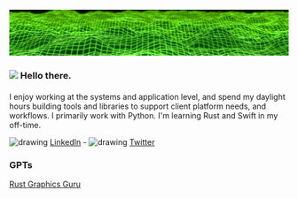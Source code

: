 ![Background Image](https://github.com/michaeltrainor/michaeltrainor/blob/608c602c37aae909286372dd9a02956f0150c99c/background.jpg)

### <img src="https://github.com/michaeltrainor/michaeltrainor/assets/914139/6fca4c68-c56f-4133-840f-ca4c1e6e4f9e" width="24"/> Hello there. 

####
I enjoy working at the systems and application level, and spend my daylight hours building tools and libraries to support client platform needs, and workflows. I primarily work with Python. I'm learning Rust and Swift in my off-time.

<img src="https://github.com/michaeltrainor/michaeltrainor/assets/914139/d85ef842-a1fe-4333-a4a9-7b4fbe44caea)https://github.com/michaeltrainor/michaeltrainor/assets/914139/d85ef842-a1fe-4333-a4a9-7b4fbe44caea" alt="drawing" width="14"/> [LinkedIn](https://www.linkedin.com/in/mtrainor) - <img src="https://github.com/michaeltrainor/michaeltrainor/assets/914139/3892d99b-7590-4413-a5bd-7b01dffe933d)https://github.com/michaeltrainor/michaeltrainor/assets/914139/3892d99b-7590-4413-a5bd-7b01dffe933d" alt="drawing" width="14"/> [Twitter](https://twitter.com/haktwld)

### GPTs
[Rust Graphics Guru](https://chat.openai.com/g/g-VCVOCtxYA-rust-graphics-guru)
